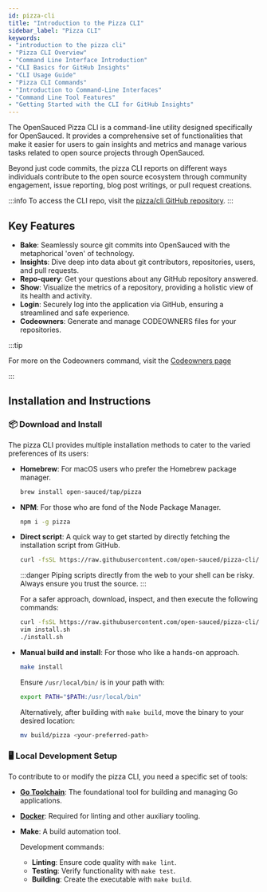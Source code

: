 ```yaml
---
id: pizza-cli
title: "Introduction to the Pizza CLI"
sidebar_label: "Pizza CLI"
keywords: 
- "introduction to the pizza cli" 
- "Pizza CLI Overview" 
- "Command Line Interface Introduction" 
- "CLI Basics for GitHub Insights" 
- "CLI Usage Guide" 
- "Pizza CLI Commands" 
- "Introduction to Command-Line Interfaces" 
- "Command Line Tool Features" 
- "Getting Started with the CLI for GitHub Insights" 
---
```


The OpenSauced Pizza CLI is a command-line utility designed specifically for OpenSauced. It provides a comprehensive set of functionalities that make it easier for users to gain insights and metrics and manage various tasks related to open source projects through OpenSauced.

Beyond just code commits, the pizza CLI reports on different ways individuals contribute to the open source ecosystem through community engagement, issue reporting, blog post writings, or pull request creations.

:::info
To access the CLI repo, visit the [pizza/cli GitHub repository](https://github.com/open-sauced/pizza-cli).
:::

## Key Features

- **Bake**: Seamlessly source git commits into OpenSauced with the metaphorical 'oven' of technology.
- **Insights**: Dive deep into data about git contributors, repositories, users, and pull requests.
- **Repo-query**: Get your questions about any GitHub repository answered.
- **Show**: Visualize the metrics of a repository, providing a holistic view of its health and activity.
- **Login**: Securely log into the application via GitHub, ensuring a streamlined and safe experience.
- **Codeowners**: Generate and manage CODEOWNERS files for your repositories.

:::tip

For more on the Codeowners command, visit the [Codeowners page](codeowners.md)

:::

## Installation and Instructions

### 📦 Download and Install

The pizza CLI provides multiple installation methods to cater to the varied preferences of its users:

- **Homebrew**: For macOS users who prefer the Homebrew package manager.

  ```bash
  brew install open-sauced/tap/pizza
  ```

- **NPM**: For those who are fond of the Node Package Manager.

  ```bash
  npm i -g pizza
  ```

- **Direct script**: A quick way to get started by directly fetching the installation script from GitHub.

  ```bash
  curl -fsSL https://raw.githubusercontent.com/open-sauced/pizza-cli/main/install.sh
  ```
  :::danger
  Piping scripts directly from the web to your shell can be risky. Always ensure you trust the source. 
  :::

   For a safer approach, download, inspect, and then execute the following commands:

     ```bash
    curl -fsSL https://raw.githubusercontent.com/open-sauced/pizza-cli/main/install.sh > install.sh
    vim install.sh
    ./install.sh
  ```
- **Manual build and install**: For those who like a hands-on approach.

  ```bash
  make install
  ```

  Ensure `/usr/local/bin/` is in your path with:

  ```bash
  export PATH="$PATH:/usr/local/bin"
  ```

  Alternatively, after building with `make build`, move the binary to your desired location:

  ```bash
  mv build/pizza <your-preferred-path>
  ```

### 🖥️ Local Development Setup

To contribute to or modify the pizza CLI, you need a specific set of tools:

- [**Go Toolchain**](https://go.dev/doc/install): The foundational tool for building and managing Go applications.
- [**Docker**](https://docs.docker.com/engine/install/): Required for linting and other auxiliary tooling.
- **Make**: A build automation tool.

  Development commands:

  - **Linting**: Ensure code quality with `make lint`.
  - **Testing**: Verify functionality with `make test`.
  - **Building**: Create the executable with `make build`.
